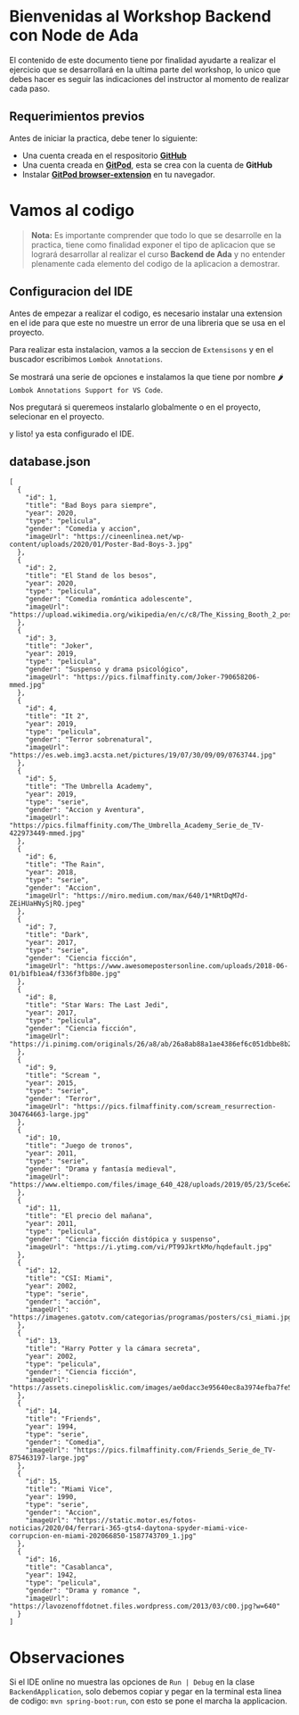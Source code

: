 # Bienvenidas al Workshop Backend con Node de Ada

El contenido de este documento tiene por finalidad ayudarte a realizar el ejercicio que se desarrollará en la ultima parte del workshop, lo unico que debes hacer es seguir las indicaciones del instructor al momento de realizar cada paso.

## Requerimientos previos

Antes de iniciar la practica, debe tener lo siguiente:

- Una cuenta creada en el respositorio [**GitHub**](https://github.com/)
- Una cuenta creada en [**GitPod**](https://www.gitpod.io/), esta se crea con la cuenta de **GitHub**
- Instalar  [**GitPod browser-extension**](https://www.gitpod.io/docs/browser-extension/) en tu navegador.

# Vamos al codigo

> **Nota:** Es importante comprender que todo lo que se desarrolle en la practica, tiene como finalidad exponer el tipo de aplicacion que se logrará desarrollar al realizar el curso **Backend de Ada** y no entender plenamente cada elemento del codigo de la aplicacion a demostrar.

## Configuracion del IDE

Antes de empezar a realizar el codigo, es necesario instalar una extension en el ide para que este no muestre un error de una libreria que se usa en el proyecto.

Para realizar esta instalacion, vamos a la seccion de `Extensisons` y en el buscador escribimos `Lombok Annotations`.

Se mostrará una serie de opciones e instalamos la que tiene por nombre :hot_pepper: `Lombok Annotations Support for VS Code`.

Nos pregutará si queremeos instalarlo globalmente o en el proyecto, selecionar en el proyecto.

y listo! ya esta configurado el IDE.

## database.json

    [
      {
        "id": 1,
        "title": "Bad Boys para siempre",
        "year": 2020,
        "type": "pelicula",
        "gender": "Comedia y accion",
        "imageUrl": "https://cineenlinea.net/wp-content/uploads/2020/01/Poster-Bad-Boys-3.jpg"
      },
      {
        "id": 2,
        "title": "El Stand de los besos",
        "year": 2020,
        "type": "pelicula",
        "gender": "Comedia romántica adolescente",
        "imageUrl": "https://upload.wikimedia.org/wikipedia/en/c/c8/The_Kissing_Booth_2_poster.jpg"
      },
      {
        "id": 3,
        "title": "Joker",
        "year": 2019,
        "type": "pelicula",
        "gender": "Suspenso y drama psicológico",
        "imageUrl": "https://pics.filmaffinity.com/Joker-790658206-mmed.jpg"
      },
      {
        "id": 4,
        "title": "It 2",
        "year": 2019,
        "type": "pelicula",
        "gender": "Terror sobrenatural",
        "imageUrl": "https://es.web.img3.acsta.net/pictures/19/07/30/09/09/0763744.jpg"
      },
      {
        "id": 5,
        "title": "The Umbrella Academy",
        "year": 2019,
        "type": "serie",
        "gender": "Accion y Aventura",
        "imageUrl": "https://pics.filmaffinity.com/The_Umbrella_Academy_Serie_de_TV-422973449-mmed.jpg"
      },
      {
        "id": 6,
        "title": "The Rain",
        "year": 2018,
        "type": "serie",
        "gender": "Accion",
        "imageUrl": "https://miro.medium.com/max/640/1*NRtDqM7d-ZEiHUaHNySjRQ.jpeg"
      },
      {
        "id": 7,
        "title": "Dark",
        "year": 2017,
        "type": "serie",
        "gender": "Ciencia ficción",
        "imageUrl": "https://www.awesomepostersonline.com/uploads/2018-06-01/b1fb1ea4/f336f3fb80e.jpg"
      },
      {
        "id": 8,
        "title": "Star Wars: The Last Jedi",
        "year": 2017,
        "type": "pelicula",
        "gender": "Ciencia ficción",
        "imageUrl": "https://i.pinimg.com/originals/26/a8/ab/26a8ab88a1ae4386ef6c051dbbe8b2ed.jpg"
      },
      {
        "id": 9,
        "title": "Scream ",
        "year": 2015,
        "type": "serie",
        "gender": "Terror",
        "imageUrl": "https://pics.filmaffinity.com/scream_resurrection-304764663-large.jpg"
      },
      {
        "id": 10,
        "title": "Juego de tronos",
        "year": 2011,
        "type": "serie",
        "gender": "Drama y fantasía medieval",
        "imageUrl": "https://www.eltiempo.com/files/image_640_428/uploads/2019/05/23/5ce6e2a1369e8.jpeg"
      },
      {
        "id": 11,
        "title": "El precio del mañana",
        "year": 2011,
        "type": "pelicula",
        "gender": "Ciencia ficción distópica y suspenso",
        "imageUrl": "https://i.ytimg.com/vi/PT99JkrtkMo/hqdefault.jpg"
      },
      {
        "id": 12,
        "title": "CSI: Miami",
        "year": 2002,
        "type": "serie",
        "gender": "acción",
        "imageUrl": "https://imagenes.gatotv.com/categorias/programas/posters/csi_miami.jpg"
      },
      {
        "id": 13,
        "title": "Harry Potter y la cámara secreta",
        "year": 2002,
        "type": "pelicula",
        "gender": "Ciencia ficción",
        "imageUrl": "https://assets.cinepolisklic.com/images/ae0dacc3e95640ec8a3974efba7fe57d_250X375.jpg"
      },
      {
        "id": 14,
        "title": "Friends",
        "year": 1994,
        "type": "serie",
        "gender": "Comedia",
        "imageUrl": "https://pics.filmaffinity.com/Friends_Serie_de_TV-875463197-large.jpg"
      },
      {
        "id": 15,
        "title": "Miami Vice",
        "year": 1990,
        "type": "serie",
        "gender": "Accion",
        "imageUrl": "https://static.motor.es/fotos-noticias/2020/04/ferrari-365-gts4-daytona-spyder-miami-vice-corrupcion-en-miami-202066850-1587743709_1.jpg"
      },
      {
        "id": 16,
        "title": "Casablanca",
        "year": 1942,
        "type": "pelicula",
        "gender": "Drama y romance ",
        "imageUrl": "https://lavozenoffdotnet.files.wordpress.com/2013/03/c00.jpg?w=640"
      }
    ]


# Observaciones

Si el IDE online no muestra las opciones de `Run | Debug` en la clase `BackendApplication`, solo debemos copiar y pegar en la terminal esta linea de codigo: `mvn spring-boot:run`, con esto se pone el marcha la applicacion.

